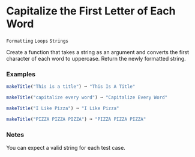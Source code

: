 # Capitalize the First Letter of Each Word

`Formatting` `Loops` `Strings`

Create a function that takes a string as an argument and converts the first character of each word to uppercase. Return the newly formatted string.

### Examples

```js
makeTitle("This is a title") ➞ "This Is A Title"

makeTitle("capitalize every word") ➞ "Capitalize Every Word"

makeTitle("I Like Pizza") ➞ "I Like Pizza"

makeTitle("PIZZA PIZZA PIZZA") ➞ "PIZZA PIZZA PIZZA"
```

### Notes

You can expect a valid string for each test case.
